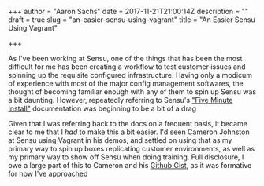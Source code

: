 +++
author = "Aaron Sachs"
date = 2017-11-21T21:00:14Z
description = ""
draft = true
slug = "an-easier-sensu-using-vagrant"
title = "An Easier Sensu Using Vagrant"

+++

As I've been working at Sensu, one of the things that has been the most difficult for me has been creating a workflow to test customer issues and spinning up the requisite configured infrastructure. Having only a modicum of experience with most of the major config management softwares, the thought of becoming familiar enough with any of them to spin up Sensu was a bit daunting. However, repeatedly referring to Sensu's ["Five Minute Install"](https://sensuapp.org/docs/1.1/quick-start/the-five-minute-install.html) documentation was beginning to be a bit of a drag

Given that I was referring back to the docs on a frequent basis, it became clear to me that I *had* to make this a bit easier. I'd seen Cameron Johnston at Sensu using Vagrant in his demos, and settled on using that as my primary way to spin up boxes replicating customer environments, as well as my primary way to show off Sensu when doing training. Full disclosure, I owe a large part of this to Cameron and his [Github Gist](https://gist.github.com/cwjohnston/7f7691f006ce89189d73d9c359cd7967), as it was formative for how I've approached 